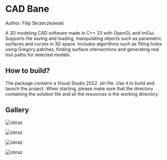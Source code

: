 ﻿# CAD Bane

Author: Filip Skrzeczkowski

A 3D modeling CAD software made in C++ 23 with OpenGL and ImGui.
Supports file saving and loading, manipulating objects such as parametric surfaces and curves in 3D space.
Includes algorithms such as filling holes using Gregory patches, finding surface intersections and generating real tool paths for selected models.

## How to build?

The package contains a Visual Studio 2022 .sln file. Use it to build and launch the project.
When starting, please make sure that the directory containing the solution file and all the resources is the working directory.

## Gallery

![obraz](https://github.com/user-attachments/assets/f95e2cf3-2adf-408c-8585-4838d8745f07)

![obraz](https://github.com/user-attachments/assets/7898e34d-b604-425c-a8d5-62b94dada317)

![obraz](https://github.com/user-attachments/assets/91429809-ac02-4721-aba4-e8d8bbdf4855)

![obraz](https://github.com/user-attachments/assets/8598e0dc-b513-405f-bfe9-3ce1152e29c3)


